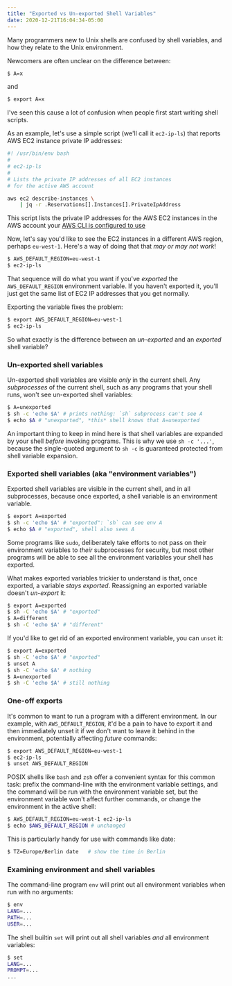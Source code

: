 ```yaml
---
title: "Exported vs Un-exported Shell Variables"
date: 2020-12-21T16:04:34-05:00
---
```


Many programmers new to Unix shells are confused by shell variables, and how
they relate to the Unix environment.

<!--more-->

Newcomers are often unclear on the difference between:

```sh
$ A=x
```

and

```sh
$ export A=x
```

I've seen this cause a lot of confusion when people first start writing shell
scripts.

As an example, let's use a simple script (we'll call it `ec2-ip-ls`) that
reports AWS EC2 instance private IP addresses:

```sh
#! /usr/bin/env bash
#
# ec2-ip-ls
#
# Lists the private IP addresses of all EC2 instances
# for the active AWS account

aws ec2 describe-instances \
    | jq -r .Reservations[].Instances[].PrivateIpAddress
```

This script lists the private IP addresses for the AWS EC2 instances in the AWS
account your [AWS CLI is configured to
use](https://docs.aws.amazon.com/cli/latest/userguide/cli-chap-configure.html)

Now, let's say you'd like to see the EC2 instances in a different AWS region,
perhaps `eu-west-1`. Here's a way of doing that that *may or may not work*!

```sh
$ AWS_DEFAULT_REGION=eu-west-1
$ ec2-ip-ls
```

That sequence will do what you want if you've _exported_ the
`AWS_DEFAULT_REGION` environment variable. If you haven't exported it, you'll
just get the same list of EC2 IP addresses that you get normally.

Exporting the variable fixes the problem:

```sh
$ export AWS_DEFAULT_REGION=eu-west-1
$ ec2-ip-ls
```

So what exactly is the difference between an *un-exported* and an *exported*
shell variable?

### Un-exported shell variables

Un-exported shell variables are visible *only* in the current shell. Any
*subprocesses* of the current shell, such as any programs that your shell runs,
won't see un-exported shell variables:

```sh
$ A=unexported
$ sh -c 'echo $A' # prints nothing: `sh` subprocess can't see A
$ echo $A # "unexported", *this* shell knows that A=unexported
```

An important thing to keep in mind here is that shell variables are expanded by
your shell *before* invoking programs. This is why we use `sh -c '...'`,
because the single-quoted argument to `sh -c` is guaranteed protected from
shell variable expansion.

### Exported shell variables (aka "environment variables")

Exported shell variables are visible in the current shell, and in all
subprocesses, because once exported, a shell variable is an environment
variable.

```sh
$ export A=exported
$ sh -c 'echo $A' # "exported": `sh` can see env A
$ echo $A # "exported", shell also sees A
```

Some programs like `sudo`, deliberately take efforts to not pass on their
environment variables to *their* subprocesses for security, but most other programs
will be able to see all the environment variables your shell has exported.

What makes exported variables trickier to understand is that, once exported, a
variable *stays exported*. Reassigning an exported variable doesn't *un-export*
it:

```sh
$ export A=exported
$ sh -C 'echo $A' # "exported"
$ A=different
$ sh -C 'echo $A' # "different"
```

If you'd like to get rid of an exported environment variable, you can `unset` it:

```sh
$ export A=exported
$ sh -C 'echo $A' # "exported"
$ unset A
$ sh -C 'echo $A' # nothing
$ A=unexported
$ sh -C 'echo $A' # still nothing
```

### One-off exports

It's common to want to run a program with a different environment. In our example,
with `AWS_DEFAULT_REGION`, it'd be a pain to have to export it and then
immediately unset it if we don't want to leave it behind in the environment,
potentially affecting *future* commands:

```sh
$ export AWS_DEFAULT_REGION=eu-west-1
$ ec2-ip-ls
$ unset AWS_DEFAULT_REGION
```

POSIX shells like `bash` and `zsh` offer a convenient syntax for this common
task: prefix the command-line with the environment variable settings, and the
command will be run with the environment variable set, but the environment
variable won't affect further commands, or change the environment in the active
shell:

```sh
$ AWS_DEFAULT_REGION=eu-west-1 ec2-ip-ls
$ echo $AWS_DEFAULT_REGION # unchanged
```

This is particularly handy for use with commands like date:

```sh
$ TZ=Europe/Berlin date   # show the time in Berlin
```

### Examining environment and shell variables

The command-line program `env` will print out all environment variables when run with no arguments:

```sh
$ env
LANG=...
PATH=...
USER=...
```

The shell builtin `set` will print out all shell variables *and* all environment variables:

```sh
$ set
LANG=...
PROMPT=...
...
```
